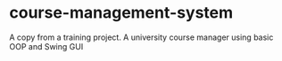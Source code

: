 # course-management-system
A copy from a training project. A university course manager using basic OOP and Swing GUI 
